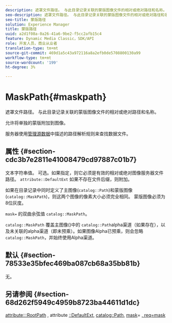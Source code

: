 ```yaml
---
description: 遮罩文件路径。 与此目录记录关联的蒙版图像文件的相对或绝对路径和名称。
seo-description: 遮罩文件路径。 与此目录记录关联的蒙版图像文件的相对或绝对路径和名称。
seo-title: 蒙版路径
solution: Experience Manager
title: 蒙版路径
uuid: a2d1f08a-0a26-41a6-9be2-f5cc2afb15c4
feature: Dynamic Media Classic，SDK/API
role: 开发人员，商业从业者
translation-type: tm+mt
source-git-commit: 469d1a5c43a972116a8a2efb0de5708800130a99
workflow-type: tm+mt
source-wordcount: '199'
ht-degree: 3%

---
```



# MaskPath{#maskpath}

遮罩文件路径。 与此目录记录关联的蒙版图像文件的相对或绝对路径和名称。

允许将单独的蒙版附加到图像。

服务器使用[管理源数据](/help/aem-is-ir-api/is-api/image-serving-api-ref/c-configuration-and-administration/c-configuration-and-administration.md)中描述的路径解析规则来查找数据文件。

## 属性 {#section-cdc3b7e2811e41008479cd97887c01b7}

文本字符串值。 可选。如果指定，则它必须是有效的相对或绝对图像服务器文件路径。 `attribute::DefaultExt` 如果不存在文件后缀，则附加。

如果在目录记录中同时定义了主图像(`catalog::Path`)和蒙版图像(`catalog::MaskPath`)，则这两个图像的像素大小必须完全相同。 蒙版图像必须为8位灰度。

`mask=` 的双曲余弦值 `catalog::MaskPath`。

`catalog::MaskPath` 覆盖主图像()中的 `catalog::Path`alpha渠道（如果存在），以及未关联的alpha渠道（即未预乘）。如果图像Alpha已预乘，则会忽略`catalog::MaskPath`，并始终使用Alpha渠道。

## 默认 {#section-78533e35bfec469ba087cb68a35bb81b}

无。

## 另请参阅 {#section-68d262f5949c4959b8723ba44611d1dc}

[attribute:::RootPath](/help/aem-is-ir-api/is-api/image-catalog/image-serving-api-ref/c-image-catalog-reference/c-attributes-reference/r-rootpath.md) , attribute [::DefaultExt](/help/aem-is-ir-api/is-api/image-catalog/image-serving-api-ref/c-image-catalog-reference/c-attributes-reference/r-defaultext.md),  [catalog::Path](../../../../../../is-api/image-catalog/image-serving-api-ref/c-image-catalog-reference/c-image-svg-data-reference/c-image-data-reference/r-path-cat.md#reference-306afcaff172440ca81b85da8d78213c),  [mask](/help/aem-is-ir-api/is-api/http-ref/image-serving-api-ref/c-http-protocol-reference/c-command-reference/r-mask.md)= [, req=mask](/help/aem-is-ir-api/is-api/http-ref/image-serving-api-ref/c-http-protocol-reference/c-command-reference/r-req/r-req.md)
